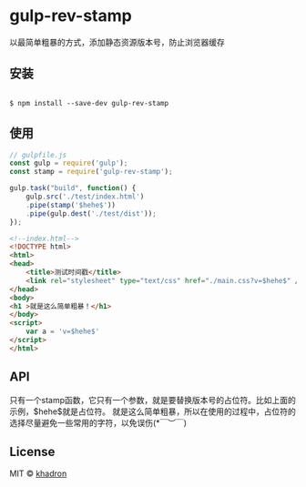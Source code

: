 # gulp-rev-stamp
以最简单粗暴的方式，添加静态资源版本号，防止浏览器缓存

## 安装

```shell

$ npm install --save-dev gulp-rev-stamp

```

## 使用

```javascript
// gulpfile.js
const gulp = require('gulp');
const stamp = require('gulp-rev-stamp');

gulp.task("build", function() {
    gulp.src('./test/index.html')
    .pipe(stamp('$hehe$'))
    .pipe(gulp.dest('./test/dist'));
});

```
```html
<!--index.html-->
<!DOCTYPE html>
<html>
<head>
    <title>测试时间戳</title>
    <link rel="stylesheet" type="text/css" href="./main.css?v=$hehe$" />
</head>
<body>
<h1 >就是这么简单粗暴！</h1>
</body>
<script>
	var a = 'v=$hehe$'
</script>
</html>

```

## API
只有一个stamp函数，它只有一个参数，就是要替换版本号的占位符。比如上面的示例，\$hehe\$就是占位符。
就是这么简单粗暴，所以在使用的过程中，占位符的选择尽量避免一些常用的字符，以免误伤(*￣︶￣)

## License

MIT © [khadron](https://www.cnblogs.com/Khadron/)